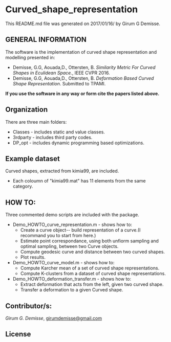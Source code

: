 # Curved_shape_representation
This README.md file was generated on 2017/01/16/ by Girum G Demisse.

## GENERAL INFORMATION 
The software is the implementation of curved shape representation
and modelling presented in:
* Demisse, G.G, Aouada,D., Ottersten, B. *Similarity Metric For Curved
  Shapes in Eculidean Space.*, IEEE CVPR 2016.
* Demisse, G.G, Aouada,D., Ottersten, B. *Deformation Based Curved Shape
  Representation*. Submitted to TPAMI.<br />
  
**If you use the software in any way or form cite the papers listed above.**
   
## Organization
There are three main folders:
* Classes  - includes static and value classes.
* 3rdparty - includes third party codes.
* DP_opt   - includes dynamic programming based optimizations.

## Example dataset
Curved shapes, extracted from kimia99, are included.
* Each coloumn of "kimia99.mat" has 11 elements from the same category.

## HOW TO:
Three commented demo scripts are included with the package.
* Demo_HOWTO_curve_representation.m - shows how to:
  * Create a curve object-- build representation of a curve.(I recommand you to start from here.)
  * Estimate point correspondance, using both unfiorm sampling and optimal sampling, between two Curve objects.
  * Compute geodesic curve and distance between two curved shapes.
  * Plot results.
* Demo_HOWTO_curve_model.m - shows how to:
  * Compute Karcher mean of a set of curved shape representations.
  * Compute K-clusters from a dataset of curved shape representations.
* Demo_HOWTO_deformation_transfer.m - shows how to:
  * Extract deformation that acts from the left, given two curved shape.
  * Transfer a deformation to a given Curved shape.
  
## Contributor/s:
*Girum G. Demisse*, girumdemisse@gmail.com

## License 
 
